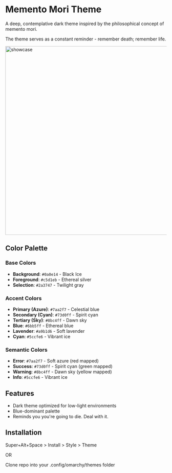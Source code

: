 # Memento Mori Theme

A deep, contemplative dark theme inspired by the philosophical concept of memento mori.

The theme serves as a constant reminder - remember death; remember life.

<img width="981" height="590" alt="showcase" src="https://github.com/user-attachments/assets/278559ef-548a-4425-93d7-f4a2cdb714b1" />




## Color Palette

### Base Colors

- **Background**: `#0a0e14` - Black Ice
- **Foreground**: `#c5d1eb` - Ethereal silver
- **Selection**: `#2a3747` - Twilight gray

### Accent Colors

- **Primary (Azure)**: `#7aa2f7` - Celestial blue
- **Secondary (Cyan)**: `#73d0ff` - Spirit cyan
- **Tertiary (Sky)**: `#8bc4ff` - Dawn sky
- **Blue**: `#6bb5ff` - Ethereal blue
- **Lavender**: `#a9b1d6` - Soft lavender
- **Cyan**: `#5ccfe6` - Vibrant ice

### Semantic Colors

- **Error**: `#7aa2f7` - Soft azure (red mapped)
- **Success**: `#73d0ff` - Spirit cyan (green mapped)
- **Warning**: `#8bc4ff` - Dawn sky (yellow mapped)
- **Info**: `#5ccfe6` - Vibrant ice

## Features

- Dark theme optimized for low-light environments
- Blue-dominant palette 
- Reminds you you're going to die. Deal with it.

## Installation

Super+Alt+Space > Install > Style > Theme

OR

Clone repo into your .config/omarchy/themes folder
